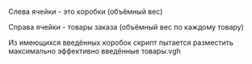 Слева ячейки - это коробки (объёмный вес)

Справа ячейки - товары заказа (объёмный вес по каждому товару)

Из имеющихся введённых коробок скрипт пытается разместить максимально эффективно введённые товары.vgh
